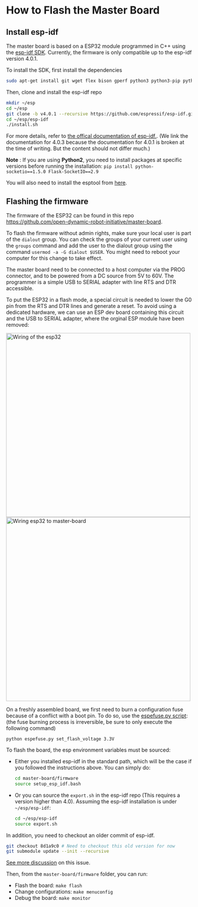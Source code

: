# How to Flash the Master Board

Install esp-idf
--------
The master board is based on a ESP32 module programmed in C++ using the [esp-idf SDK](https://github.com/espressif/esp-idf). Currently, the firmware is only compatible up to the esp-idf version 4.0.1. 

To install the SDK, first install the dependencies
```bash
sudo apt-get install git wget flex bison gperf python3 python3-pip python3-setuptools cmake ninja-build ccache libffi-dev libssl-dev dfu-util
```

Then, clone and install the esp-idf repo
```bash
mkdir ~/esp
cd ~/esp
git clone -b v4.0.1 --recursive https://github.com/espressif/esp-idf.git
cd ~/esp/esp-idf
./install.sh
```

For more details, refer to [the offical documentation of esp-idf.](https://docs.espressif.com/projects/esp-idf/en/v4.0.3/get-started/index.html). (We link the documentation for 4.0.3 because the documentation for 4.0.1 is broken at the time of writing. But the content should not differ much.)

**Note** : If you are using **Python2**, you need to install packages at specific versions before running the installation: `pip install python-socketio==1.5.0 Flask-SocketIO==2.9`

You will also need to install the esptool from [here](https://github.com/espressif/esptool).

Flashing the firmware
--------
The firmware of the ESP32 can be found in this repo https://github.com/open-dynamic-robot-initiative/master-board.

To flash the firmware without admin rights, make sure your local user is part of the `dialout` group. You can check the groups of your current user using the `groups` command and add the user to the dialout group using the command `usermod -a -G dialout $USER`. You might need to reboot your computer for this change to take effect.

The master board need to be connected to a host computer via the PROG connector, and to be powered from a DC source from 5V to 60V. The programmer is a simple USB to SERIAL adapter with line RTS and DTR accessible.

To put the ESP32 in a flash mode, a special circuit is needed to lower the G0 pin from the RTS and DTR lines and generate a reset. To avoid using a dedicated hardware, we can use an ESP dev board containing this circuit and the USB to SERIAL adapter, where the orginal ESP module have been removed:

<img alt="Wiring of the esp32" src="../images/master_board_esp32_prog_wire.jpg" width="500px">

<img alt="Wiring esp32 to master-board" src="../images/master_board_esp32_prog_2.jpg" width="500px">


On a freshly assembled board, we first need to burn a configuration fuse  because of a conflict with a boot pin. To do so, use the [espefuse.py script](https://github.com/espressif/esptool): (the fuse burning process is irreversible, be sure to only execute the following command)

`python espefuse.py set_flash_voltage 3.3V`

To flash the board, the esp environment variables must be sourced:
- Either you installed esp-idf in the standard path, which will be the case if you followed the instructions above. You can simply do:
  ```bash
  cd master-board/firmware
  source setup_esp_idf.bash
  ```
- Or you can source the `export.sh` in the esp-idf repo (This requires a version higher than 4.0). Assuming the esp-idf installation is under `~/esp/esp-idf`:
  ```bash
  cd ~/esp/esp-idf
  source export.sh
  ```

In addition, you need to checkout an older commit of esp-idf.
```bash
git checkout 8d1a9c0 # Need to checkout this old version for now
git submodule update --init --recursive
```
[See more discussion](https://github.com/open-dynamic-robot-initiative/master-board/issues/3) on this issue.

Then, from the `master-board/firmware` folder, you can run:

* Flash the board: `make flash`
* Change configurations: `make menuconfig`
* Debug the board: `make monitor`
